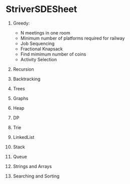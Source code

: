 # StriverSDESheet

1. Greedy:
   * N meetings in one room
   * Minimum number of platforms required for railway
   * Job Sequencing
   * Fractional Knapsack
   * Find mimimum number of coins
   * Activity Selection

2. Recursion
3. Backtracking
4. Trees
5. Graphs
6. Heap
7. DP
8. Trie 
9. LinkedList 
10. Stack 
11. Queue
12. Strings and Arrays
13. Searching and Sorting
